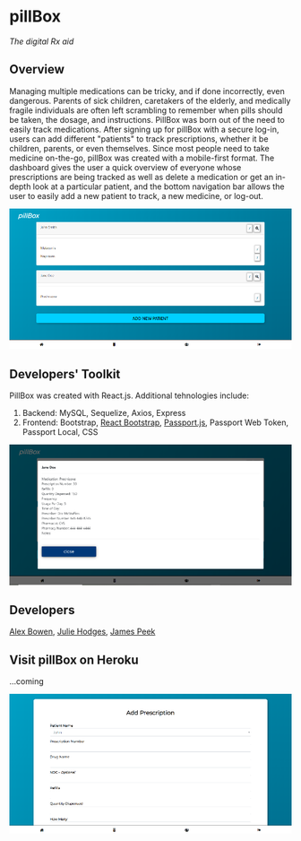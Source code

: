 # pillBox
*The digital Rx aid*

## Overview
Managing multiple medications can be tricky, and if done incorrectly, even dangerous. Parents of sick children, caretakers of the elderly, and medically fragile individuals are often left scrambling to remember when pills should be taken, the dosage, and instructions. PillBox was born out of the need to easily track medications. After signing up for pillBox with a secure log-in, users can add different "patients" to track prescriptions, whether it be children, parents, or even themselves.  Since most people need to take medicine on-the-go, pillBox was created with a mobile-first format.  The dashboard gives the user a quick overview of everyone whose prescriptions are being tracked as well as delete a medication or get an in-depth look at a particular patient, and the bottom navigation bar allows the user to easily add a new patient to track, a new medicine, or log-out.

![screenshot](client/public/screenshot-dashboard.png)

## Developers' Toolkit
PillBox was created with React.js.  Additional tehnologies include:
1. Backend: MySQL, Sequelize, Axios, Express
2. Frontend: Bootstrap, [React Bootstrap](https://react-bootstrap.github.io/), [Passport.js](http://www.passportjs.org/), Passport Web Token, Passport Local, CSS

![screenshot](client/public/screenshot-modal.png)

## Developers
[Alex Bowen](https://github.com/alex-bowen), [Julie Hodges](https://github.com/jivinjules), [James Peek](https://github.com/jpeek01)

## Visit pillBox on Heroku
...coming

![screenshot-Rx](client/public/screenshot-Rx.png)
